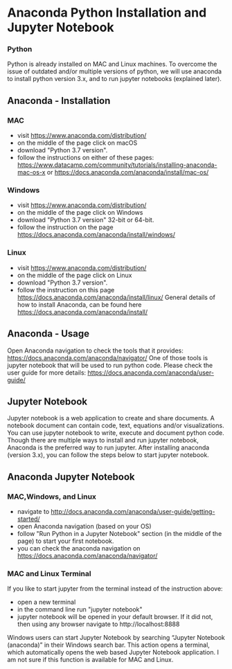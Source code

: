 # Anaconda Python Installation and Jupyter Notebook

### Python
Python is already installed on MAC and Linux machines. To overcome the issue of outdated and/or multiple versions of python, we will use anaconda to install python version 3.x, and to run jupyter notebooks (explained later).


## Anaconda - Installation
### MAC
- visit https://www.anaconda.com/distribution/
- on the middle of the page click on macOS
- download "Python 3.7 version".
- follow the instructions on either of these pages:
https://www.datacamp.com/community/tutorials/installing-anaconda-mac-os-x or https://docs.anaconda.com/anaconda/install/mac-os/

### Windows
- visit https://www.anaconda.com/distribution/
- on the middle of the page click on Windows
- download "Python 3.7 version" 32-bit or 64-bit.
- follow the instruction on the page https://docs.anaconda.com/anaconda/install/windows/

### Linux
- visit https://www.anaconda.com/distribution/
- on the middle of the page click on Linux
- download "Python 3.7 version".
- follow the instruction on this page https://docs.anaconda.com/anaconda/install/linux/
General details of how to install Anaconda, can be found here https://docs.anaconda.com/anaconda/install/

## Anaconda - Usage
Open Anaconda navigation to check the tools that it provides: https://docs.anaconda.com/anaconda/navigator/
One of those tools is jupyter notebook that will be used to run python code. Please check the user
guide for more details: https://docs.anaconda.com/anaconda/user-guide/

## Jupyter Notebook
Jupyter notebook is a web application to create and share documents. A notebook document can
contain code, text, equations and/or visualizations. You can use jupyter notebook to write, execute
and document python code. Though there are multiple ways to install and run jupyter notebook,
Anaconda is the preferred way to run jupyter. After installing anaconda (version 3.x), you can follow
the steps below to start jupyter notebook.

## Anaconda Jupyter Notebook
### MAC,Windows, and Linux
- navigate to http://docs.anaconda.com/anaconda/user-guide/getting-started/
- open Anaconda navigation (based on your OS)
- follow "Run Python in a Jupyter Notebook" section (in the middle of the page) to start your first
notebook.
- you can check the anaconda navigation on https://docs.anaconda.com/anaconda/navigator/

### MAC and Linux Terminal
If you like to start jupyter from the terminal instead of the instruction above:
- open a new terminal
- in the command line run "jupyter notebook"
- jupyter notebook will be opened in your default browser. If it did not, then using any browser
navigate to http://localhost:8888

Windows users can start Jupyter Notebook by searching “Jupyter Notebook (anaconda)” in their
Windows search bar. This action opens a terminal, which automatically opens the web based Jupyter
Notebook application. I am not sure if this function is available for MAC and Linux.
